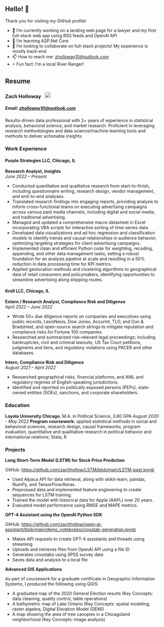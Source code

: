 ## Hello! 👋

Thank you for visiting my GitHub profile! 

- 🔭 I’m currently working on a landing web page for a lawyer and my first full-stack web app using RSS feeds and OpenAI API
- 🌱 I’m learning ASP.Net Core
- 🤝 I’m looking to collaborate on full-stack projects! My experience is mostly back-end
- 📫 How to reach me: zholloway10@outlook.com
- ⚡ Fun fact: I'm a local River Ranger!

## Resume

### Zach Holloway &nbsp; [<img src="https://cdn-icons-png.flaticon.com/512/174/174857.png" width="20" height="20">](https://linkedin.com/in/zach-holloway-a180841a3/)                 

##### Email: zholloway10@outlook.com

Results-driven data professional with 2+ years of experience in statistical analysis, behavioral science, and market research. Proficient in leveraging research methodologies and data science/machine learning tools and methods to deliver actionable insights. 

### Work Experience

#### **Purple Strategies LLC**, Chicago, IL
**Research Analyst, Insights**   
_June 2022 – Present_
- Conducted quantitative and qualitative research from start-to-finish, including questionnaire writing, research design, vendor management, and end-to-end analyses.
- Translated research findings into engaging reports, providing analysis to inform cross-functional teams on executing advertising campaigns across various paid media channels, including digital and social media, and traditional advertising.
- Managed and updated a comprehensive macro datasheet in Excel incorporating VBA scripts for interactive sorting of time-series data.
- Developed data visualizations and ad hoc regression and classification models to identify trends and causal relationships in audience behavior, optimizing targeting strategies for client advertising campaigns.
- Implemented clean and efficient Python code for weighting, recoding, appending, and other data management tasks, setting a robust foundation for an analysis pipeline at scale and resulting in a 50% reduction in data processing time for KPI metrics.
- Applied geolocation methods and clustering algorithms to geographical data of retail consumers and policymakers, identifying opportunities to streamline advertising along shipping routes.

#### Kroll LLC, Chicago, IL
**Extern / Research Analyst, Compliance Risk and Diligence**				                    
_April 2022 – June 2022_
- Wrote 50+ due diligence reports on companies and executives using public records, LexisNexis, Dow Jones, Accurint, TLO, and Dun & Bradstreet, and open-source search strings to mitigate reputation and compliance risks for Fortune 100 companies.
- Researched and summarized risk-relevant legal proceedings; including bankruptcies, civil and criminal lawsuits, US Tax Court petitions, judgments and liens, and regulatory violations using PACER and other databases.

**Intern, Compliance Risk and Diligence**                                          
_August 2021 – April 2022_
- Researched geographical risks, financial platforms, and AML and regulatory regimes of English-speaking jurisdictions.
- Identified and reported on politically exposed persons (PEPs), state-owned entities (SOEs), sanctions, and corporate shareholders.

### Education

**Loyola University Chicago**, M.A. in Political Science, 3.80 GPA 
_August 2020 - May 2022_
**Program coursework:** applied statistical methods in social and behavioral sciences, research design, causal frameworks, program evaluation, quantitative and qualitiative research in political behavior and international relations; Stata, R

### Projects 

**Long Short-Term Model (LSTM) for Stock Price Prediction**

GitHub: https://github.com/zachhollow/LSTM/blob/main/LSTM-past.ipynb
- Used Alpaca API for data retrieval, along with skikit-learn, pandas, NumPy, and TensorFlow/Keras.
- Preprossed data and implemented feature engineering to create sequences for LSTM training.
- Trained the model with historical data for Apple (AAPL) over 20 years.
- Evaluated model performance using RMSE and MAPE metrics.

**GPT-4 Assistant using the OpenAI Python SDK**

GitHub: https://github.com/zachhollow/open-ai-assistant/blob/main/demo_notebooks/crosstab-generation.ipynb
- Makes API requests to create GPT-4 assistants and threads using streaming
- Uploads and retrieves files from OpenAI API using a file ID
- Generates crosstabs using SPSS survey data
- Saves data and analysis to a local file

**Advanced GIS Applications**

As part of coursework for a graduate certificate in Geographic Information Systems, I produced the following using QGIS:
-  A graduated map of the 2020 General Election results (Key Concepts: data cleaning, quality control, table operations)
-  A bathymetric map of Lake Ontario (Key Concepts: spatial modeling, raster algebra, Digital Elevation Model (DEM))
-  A map showing the area of tree canopies in a Chicagoland neighborhood (Key Concepts: image analysis)



<!--
**zachhollow/zachhollow** is a ✨ _special_ ✨ repository because its `README.md` (this file) appears on your GitHub profile.

Here are some ideas to get you started:

- 🔭 I’m currently working on ...
- 🌱 I’m currently learning ...
- 👯 I’m looking to collaborate on ...
- 🤔 I’m looking for help with ...
- 💬 Ask me about ...
- 📫 How to reach me: ...
- 😄 Pronouns: ...
- ⚡ Fun fact: ...
-->
